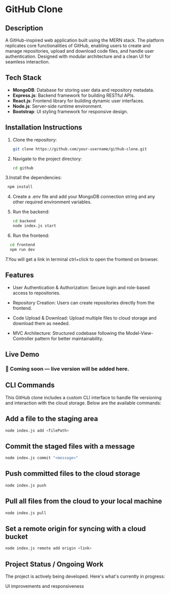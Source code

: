 # GitHub Clone

## Description
A GitHub-inspired web application built using the MERN stack. The platform replicates core functionalities of GitHub, enabling users to create and manage repositories, upload and download code files, and handle user authentication. Designed with modular architecture and a clean UI for seamless interaction.

## Tech Stack
- **MongoDB**: Database for storing user data and repository metadata.
- **Express.js**: Backend framework for building RESTful APIs.
- **React.js**: Frontend library for building dynamic user interfaces.
- **Node.js**: Server-side runtime environment.
- **Bootstrap**: UI styling framework for responsive design.

## Installation Instructions

1. Clone the repository:
   ```bash
   git clone https://github.com/your-username/github-clone.git
2. Navigate to the project directory:
   ```bash
   cd github
3.Install the dependencies:
   ```bash
    npm install
  ````
4. Create a .env file and add your MongoDB connection string and any other required environment variables.

5. Run the backend:
   ```bash
   cd backend
   node index.js start

6. Run the frontend:
  ```bash
    cd frontend
    npm run dev
```
7.You will get a link in terminal ctrl+click to open the frontend on browser.

## Features

- User Authentication & Authorization: Secure login and role-based access to repositories.

- Repository Creation: Users can create repositories directly from the frontend.

- Code Upload & Download: Upload multiple files to cloud storage and download them as needed.

- MVC Architecture: Structured codebase following the Model-View-Controller pattern for better maintainability.

## Live Demo

### 🚀 Coming soon — live version will be added here.

## CLI Commands

This GitHub clone includes a custom CLI interface to handle file versioning and interaction with the cloud storage. Below are the available commands:

## Add a file to the staging area
```bash
node index.js add <filePath>
```

## Commit the staged files with a message
```bash
node index.js commit "<message>"
```
## Push committed files to the cloud storage
```bash
node index.js push
```

## Pull all files from the cloud to your local machine
```bash
node index.js pull
```

## Set a remote origin for syncing with a cloud bucket
```bash
node index.js remote add origin <link>
```

## Project Status / Ongoing Work
The project is actively being developed. Here's what's currently in progress:

 UI improvements and responsiveness
